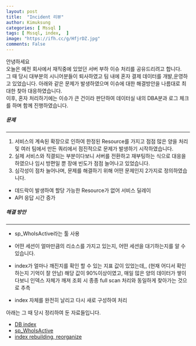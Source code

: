 ```yaml
---
layout: post
title:  "Incident 리뷰"
author: Kimuksung
categories: [ Mssql ]
tags: [ Mssql, index,  ]
image: "https://ifh.cc/g/HfjrDZ.jpg"
comments: False
---
```


안녕하세요  
오늘은 예전 회사에서 재직중에 있었던 서버 부하 이슈 처리를 공유드리려고 합니다.  
그 때 당시 대부분의 시니어분들이 퇴사하였고 팀 내에 혼자 결제 데이터를 개발,운영하고 있었습니다.
아래와 같은 문제가 발생하였으며 이슈에 대한 해결방안을 나름대로 최대한 찾아 대응하였습니다.  
이후, 혼자 처리하기에는 이슈가 큰 건이라 판단하여 데이터실 내의 DBA분과 로그 체크를 하며 함께 진행하였습니다.  

##### 문제
---
1. 서비스의 계속된 확장으로 인하여 한정된 Resource를 가지고 점점 많은 양을 처리 및 여러 팀에서 만든 쿼리에서 점진적으로 문제가 발생하기 시작하였습니다.
2. 실제 서비스와 직결되는 부분이다보니 서버를 전환하고 재부팅하는 식으로 대응을 하였으나 임시 방편일 뿐 장애 빈도가 점점 늘어나고 있었습니다.
3. 심각성이 점차 늘어나며, 문제를 해결하기 위해 어떤 문제인지 2가지로 정의하였습니다.
- 데드락이 발생하여 할당 가능한 Resource가 없어 서비스 딜레이
- API 응답 시간 증가

##### 해결 방안
---
- sp_WhoIsActive라는 툴 사용
- 어떤 세션이 얼마만큼의 리소스를 가지고 있는지, 어떤 세션을 대기하는지를 알 수 있습니다.

- index가 얼마나 깨진지를 확인 할 수 있는 지표 값이 있었는데,, (현재 어디서 확인하는지 기억이 잘 안남) 해당 값이 90%이상이였고, 매일 많은 양의 데이터가 쌓이다보니 인덱스 자체가 깨져 조회 시 종종 full scan 처리와 동일하게 찾아가는 것으로 추측
- index 자체를 완전히 날리고 다시 새로 구성하여 처리

아래는 그 때 당시 정리하여 둔 자료들입니다.
- [DB index](https://dortmoot.tistory.com/5)
- [sp_WhoIsActive](https://dortmoot.tistory.com/6)
- [index rebuilding, reorganize](https://dortmoot.tistory.com/7)